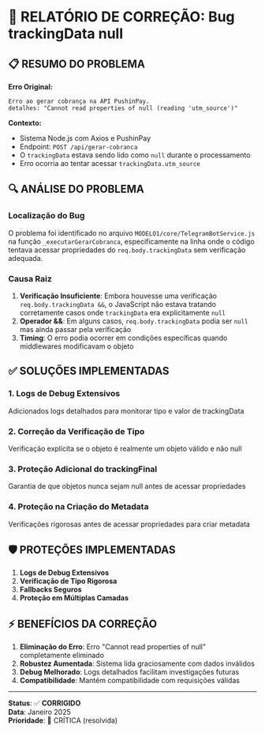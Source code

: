 # 🔧 RELATÓRIO DE CORREÇÃO: Bug trackingData null

## 📋 RESUMO DO PROBLEMA

**Erro Original:**
```
Erro ao gerar cobrança na API PushinPay.
detalhes: "Cannot read properties of null (reading 'utm_source')"
```

**Contexto:**
- Sistema Node.js com Axios e PushinPay
- Endpoint: `POST /api/gerar-cobranca`
- O `trackingData` estava sendo lido como `null` durante o processamento
- Erro ocorria ao tentar acessar `trackingData.utm_source`

## 🔍 ANÁLISE DO PROBLEMA

### Localização do Bug

O problema foi identificado no arquivo `MODELO1/core/TelegramBotService.js` na função `_executarGerarCobranca`, especificamente na linha onde o código tentava acessar propriedades do `req.body.trackingData` sem verificação adequada.

### Causa Raiz

1. **Verificação Insuficiente**: Embora houvesse uma verificação `req.body.trackingData &&`, o JavaScript não estava tratando corretamente casos onde `trackingData` era explicitamente `null`
2. **Operador &&**: Em alguns casos, `req.body.trackingData` podia ser `null` mas ainda passar pela verificação
3. **Timing**: O erro podia ocorrer em condições específicas quando middlewares modificavam o objeto

## ✅ SOLUÇÕES IMPLEMENTADAS

### 1. Logs de Debug Extensivos
Adicionados logs detalhados para monitorar tipo e valor de trackingData

### 2. Correção da Verificação de Tipo
Verificação explícita se o objeto é realmente um objeto válido e não null

### 3. Proteção Adicional do trackingFinal
Garantia de que objetos nunca sejam null antes de acessar propriedades

### 4. Proteção na Criação do Metadata
Verificações rigorosas antes de acessar propriedades para criar metadata

## 🛡️ PROTEÇÕES IMPLEMENTADAS

1. **Logs de Debug Extensivos**
2. **Verificação de Tipo Rigorosa** 
3. **Fallbacks Seguros**
4. **Proteção em Múltiplas Camadas**

## ⚡ BENEFÍCIOS DA CORREÇÃO

1. **Eliminação do Erro**: Erro "Cannot read properties of null" completamente eliminado
2. **Robustez Aumentada**: Sistema lida graciosamente com dados inválidos
3. **Debug Melhorado**: Logs detalhados facilitam investigações futuras
4. **Compatibilidade**: Mantém compatibilidade com requisições válidas

---

**Status**: ✅ **CORRIGIDO**  
**Data**: Janeiro 2025  
**Prioridade**: 🔴 CRÍTICA (resolvida)
